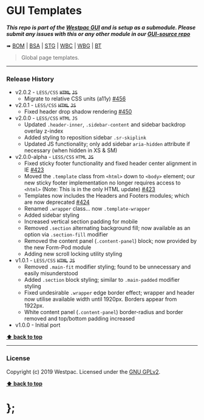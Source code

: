 GUI Templates
===========

***This repo is part of the [Westpac GUI](http://gel.westpacgroup.com.au/GUI/) and is setup as a submodule. Please submit any issues with this or any other module in our [GUI-source repo](https://github.com/WestpacCXTeam/GUI-source/issues)***

➠
[BOM](http://westpaccxteam.github.io/GUI-templates/tests/BOM/) |
[BSA](http://westpaccxteam.github.io/GUI-templates/tests/BSA/) |
[STG](http://westpaccxteam.github.io/GUI-templates/tests/STG/) |
[WBC](http://westpaccxteam.github.io/GUI-templates/tests/WBC/) |
[WBG](http://westpaccxteam.github.io/GUI-templates/tests/WBG/) |
[BT](http://westpaccxteam.github.io/GUI-templates/tests/BT/)

> Global page templates.

----------------------------------------------------------------------------------------------------------------------------------------------------------------


### Release History

* v2.0.2 - `LESS/CSS` ~~`HTML`~~ ~~`JS`~~
	* Migrate to relative CSS units (a11y)
		[#456](https://github.com/WestpacCXTeam/GUI-source/issues/456)
* v2.0.1 - `LESS/CSS` ~~`HTML`~~ ~~`JS`~~
	* Fixed header drop shadow rendering
		[#450](https://github.com/WestpacCXTeam/GUI-source/issues/450)
* v2.0.0 - `LESS/CSS` `HTML` `JS`
	* Updated `.header-inner`, `.sidebar-content` and sidebar backdrop overlay z-index
	* Added styling to reposition sidebar `.sr-skiplink`
	* Updated JS functionality; only add sidebar `aria-hidden` attribute if necessary (when hidden in XS & SM)
* v2.0.0-alpha - `LESS/CSS` `HTML` ~~`JS`~~
	* Fixed sticky footer functionality and fixed header center alignment in IE
		[#423](https://github.com/WestpacCXTeam/GUI-source/issues/423)
	* Moved the `.template` class from `<html>` down to `<body>` element; our new sticky footer implementation no longer requires access to `<html>` (Note: This is in the only HTML update)
		[#423](https://github.com/WestpacCXTeam/GUI-source/issues/423)
	* Templates now includes the Headers and Footers modules; which are now deprecated
		[#424](https://github.com/WestpacCXTeam/GUI-source/issues/424)
	* Renamed `.wrapper` class... now `.template-wrapper`
	* Added sidebar styling
	* Increased vertical section padding for mobile
	* Removed `.section` alternating background fill; now available as an option via `.section-fill` modifier
	* Removed the content panel (`.content-panel`) block; now provided by the new Form-Pod module
	* Adding new scroll locking utility styling
* v1.0.1 - `LESS/CSS` ~~`HTML`~~ ~~`JS`~~
	* Removed `.main-fit` modifier styling; found to be unnecessary and easily misunderstood
	* Added `.section` block styling; similar to `.main-padded` modifier styling
	* Fixed undesirable `.wrapper` edge border effect; wrapper and header now utilise available width until 1920px. Borders appear from 1922px.
	* White content panel (`.content-panel`) border-radius and border removed and top/bottom padding increased
* v1.0.0 - Initial port

**[⬆ back to top](#content)**


----------------------------------------------------------------------------------------------------------------------------------------------------------------


### License

Copyright (c) 2019 Westpac. Licensed under the [GNU GPLv2](https://raw.githubusercontent.com/WestpacCXTeam/GUI-templates/master/LICENSE).

**[⬆ back to top](#content)**

# };